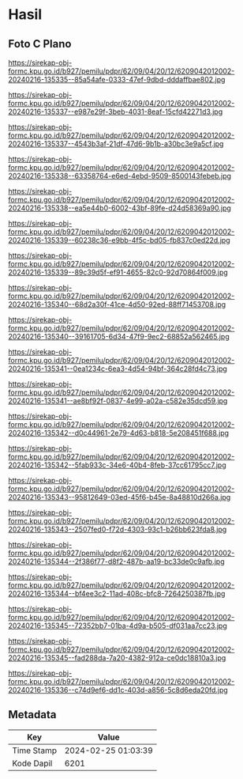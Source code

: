 # Hasil

## Foto C Plano

https://sirekap-obj-formc.kpu.go.id/b927/pemilu/pdpr/62/09/04/20/12/6209042012002-20240216-135335--85a54afe-0333-47ef-9dbd-dddaffbae802.jpg

https://sirekap-obj-formc.kpu.go.id/b927/pemilu/pdpr/62/09/04/20/12/6209042012002-20240216-135337--e987e29f-3beb-4031-8eaf-15cfd42271d3.jpg

https://sirekap-obj-formc.kpu.go.id/b927/pemilu/pdpr/62/09/04/20/12/6209042012002-20240216-135337--4543b3af-21df-47d6-9b1b-a30bc3e9a5cf.jpg

https://sirekap-obj-formc.kpu.go.id/b927/pemilu/pdpr/62/09/04/20/12/6209042012002-20240216-135338--63358764-e6ed-4ebd-9509-8500143febeb.jpg

https://sirekap-obj-formc.kpu.go.id/b927/pemilu/pdpr/62/09/04/20/12/6209042012002-20240216-135338--ea5e44b0-6002-43bf-89fe-d24d58369a90.jpg

https://sirekap-obj-formc.kpu.go.id/b927/pemilu/pdpr/62/09/04/20/12/6209042012002-20240216-135339--60238c36-e9bb-4f5c-bd05-fb837c0ed22d.jpg

https://sirekap-obj-formc.kpu.go.id/b927/pemilu/pdpr/62/09/04/20/12/6209042012002-20240216-135339--89c39d5f-ef91-4655-82c0-92d70864f009.jpg

https://sirekap-obj-formc.kpu.go.id/b927/pemilu/pdpr/62/09/04/20/12/6209042012002-20240216-135340--68d2a30f-41ce-4d50-92ed-88ff71453708.jpg

https://sirekap-obj-formc.kpu.go.id/b927/pemilu/pdpr/62/09/04/20/12/6209042012002-20240216-135340--39161705-6d34-47f9-9ec2-68852a562465.jpg

https://sirekap-obj-formc.kpu.go.id/b927/pemilu/pdpr/62/09/04/20/12/6209042012002-20240216-135341--0ea1234c-6ea3-4d54-94bf-364c28fd4c73.jpg

https://sirekap-obj-formc.kpu.go.id/b927/pemilu/pdpr/62/09/04/20/12/6209042012002-20240216-135341--ae8bf92f-0837-4e99-a02a-c582e35dcd59.jpg

https://sirekap-obj-formc.kpu.go.id/b927/pemilu/pdpr/62/09/04/20/12/6209042012002-20240216-135342--d0c44961-2e79-4d63-b818-5e208451f688.jpg

https://sirekap-obj-formc.kpu.go.id/b927/pemilu/pdpr/62/09/04/20/12/6209042012002-20240216-135342--5fab933c-34e6-40b4-8feb-37cc61795cc7.jpg

https://sirekap-obj-formc.kpu.go.id/b927/pemilu/pdpr/62/09/04/20/12/6209042012002-20240216-135343--95812649-03ed-45f6-b45e-8a48810d266a.jpg

https://sirekap-obj-formc.kpu.go.id/b927/pemilu/pdpr/62/09/04/20/12/6209042012002-20240216-135343--2507fed0-f72d-4303-93c1-b26bb623fda8.jpg

https://sirekap-obj-formc.kpu.go.id/b927/pemilu/pdpr/62/09/04/20/12/6209042012002-20240216-135344--2f386f77-d8f2-487b-aa19-bc33de0c9afb.jpg

https://sirekap-obj-formc.kpu.go.id/b927/pemilu/pdpr/62/09/04/20/12/6209042012002-20240216-135344--bf4ee3c2-11ad-408c-bfc8-7264250387fb.jpg

https://sirekap-obj-formc.kpu.go.id/b927/pemilu/pdpr/62/09/04/20/12/6209042012002-20240216-135345--72352bb7-01ba-4d9a-b505-df031aa7cc23.jpg

https://sirekap-obj-formc.kpu.go.id/b927/pemilu/pdpr/62/09/04/20/12/6209042012002-20240216-135345--fad288da-7a20-4382-912a-ce0dc18810a3.jpg

https://sirekap-obj-formc.kpu.go.id/b927/pemilu/pdpr/62/09/04/20/12/6209042012002-20240216-135336--c74d9ef6-dd1c-403d-a856-5c8d6eda20fd.jpg


## Metadata

| Key        | Value               |
| ---------- | ------------------- |
| Time Stamp | 2024-02-25 01:03:39 |
| Kode Dapil | 6201                |



